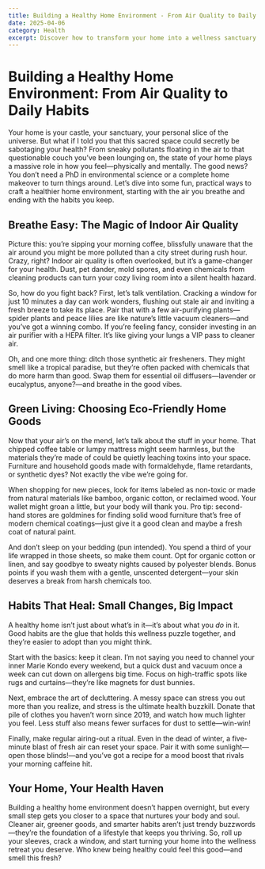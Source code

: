 ```yaml
---
title: Building a Healthy Home Environment - From Air Quality to Daily Habits
date: 2025-04-06
category: Health
excerpt: Discover how to transform your home into a wellness sanctuary with tips on air quality, eco-friendly products, and habits that boost your health.
---
```


# Building a Healthy Home Environment: From Air Quality to Daily Habits

Your home is your castle, your sanctuary, your personal slice of the universe. But what if I told you that this sacred space could secretly be sabotaging your health? From sneaky pollutants floating in the air to that questionable couch you’ve been lounging on, the state of your home plays a massive role in how you feel—physically and mentally. The good news? You don’t need a PhD in environmental science or a complete home makeover to turn things around. Let’s dive into some fun, practical ways to craft a healthier home environment, starting with the air you breathe and ending with the habits you keep.

## Breathe Easy: The Magic of Indoor Air Quality

Picture this: you’re sipping your morning coffee, blissfully unaware that the air around you might be more polluted than a city street during rush hour. Crazy, right? Indoor air quality is often overlooked, but it’s a game-changer for your health. Dust, pet dander, mold spores, and even chemicals from cleaning products can turn your cozy living room into a silent health hazard.

So, how do you fight back? First, let’s talk ventilation. Cracking a window for just 10 minutes a day can work wonders, flushing out stale air and inviting a fresh breeze to take its place. Pair that with a few air-purifying plants—spider plants and peace lilies are like nature’s little vacuum cleaners—and you’ve got a winning combo. If you’re feeling fancy, consider investing in an air purifier with a HEPA filter. It’s like giving your lungs a VIP pass to cleaner air.

Oh, and one more thing: ditch those synthetic air fresheners. They might smell like a tropical paradise, but they’re often packed with chemicals that do more harm than good. Swap them for essential oil diffusers—lavender or eucalyptus, anyone?—and breathe in the good vibes.

## Green Living: Choosing Eco-Friendly Home Goods

Now that your air’s on the mend, let’s talk about the stuff in your home. That chipped coffee table or lumpy mattress might seem harmless, but the materials they’re made of could be quietly leaching toxins into your space. Furniture and household goods made with formaldehyde, flame retardants, or synthetic dyes? Not exactly the vibe we’re going for.

When shopping for new pieces, look for items labeled as non-toxic or made from natural materials like bamboo, organic cotton, or reclaimed wood. Your wallet might groan a little, but your body will thank you. Pro tip: second-hand stores are goldmines for finding solid wood furniture that’s free of modern chemical coatings—just give it a good clean and maybe a fresh coat of natural paint.

And don’t sleep on your bedding (pun intended). You spend a third of your life wrapped in those sheets, so make them count. Opt for organic cotton or linen, and say goodbye to sweaty nights caused by polyester blends. Bonus points if you wash them with a gentle, unscented detergent—your skin deserves a break from harsh chemicals too.

## Habits That Heal: Small Changes, Big Impact

A healthy home isn’t just about what’s in it—it’s about what you *do* in it. Good habits are the glue that holds this wellness puzzle together, and they’re easier to adopt than you might think.

Start with the basics: keep it clean. I’m not saying you need to channel your inner Marie Kondo every weekend, but a quick dust and vacuum once a week can cut down on allergens big time. Focus on high-traffic spots like rugs and curtains—they’re like magnets for dust bunnies.

Next, embrace the art of decluttering. A messy space can stress you out more than you realize, and stress is the ultimate health buzzkill. Donate that pile of clothes you haven’t worn since 2019, and watch how much lighter you feel. Less stuff also means fewer surfaces for dust to settle—win-win!

Finally, make regular airing-out a ritual. Even in the dead of winter, a five-minute blast of fresh air can reset your space. Pair it with some sunlight—open those blinds!—and you’ve got a recipe for a mood boost that rivals your morning caffeine hit.

## Your Home, Your Health Haven

Building a healthy home environment doesn’t happen overnight, but every small step gets you closer to a space that nurtures your body and soul. Cleaner air, greener goods, and smarter habits aren’t just trendy buzzwords—they’re the foundation of a lifestyle that keeps you thriving. So, roll up your sleeves, crack a window, and start turning your home into the wellness retreat you deserve. Who knew being healthy could feel this good—and smell this fresh?
